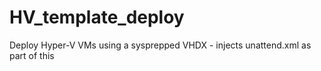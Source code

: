 # HV_template_deploy
Deploy Hyper-V VMs using a sysprepped VHDX - injects unattend.xml as part of this
